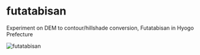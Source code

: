 # futatabisan
Experiment on DEM to contour/hillshade conversion, Futatabisan in Hyogo Prefecture

![futatabisan](https://optgeo.github.io/futatabisan/img/futatabisan.jpg)
